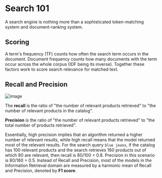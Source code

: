 # Search 101

A search engine is nothing more than a sophisticated token-matching system and document-ranking system.

## Scoring

A term's frequency (TF) counts how often the search term occurs in the document.
Document frequency counts how many documents with the term occur across the whole corpus (IDF being its inverse).
Together these factors work to score search relevance for matched text.

## Recall and Precision

![image](https://user-images.githubusercontent.com/48696735/212393718-8fe00213-1bb6-4f29-91fc-823cf46538c2.png)

The **recall** is the ratio of "the number of relevant products retrieved" to "the number of relevant products in the catalog".

**Precision** is the ratio of "the number of relevant products retrieved" to "the total number of products retrieved".

Essentially, high precision implies that an algorithm returned a higher number of relevant results, while high recall means that the model returned most of the relevant results.
For the search query `blue jeans`, if the catalog has 100 relevant products and the search retrieves 160 products out of which 80 are relevant, then recall is 80/100 = 0.8.
Precision in this scenario is 80/160 = 0.5.
Instead of Recall and Precision, most of the models in the Information Retrieval domain are measured by a harmonic mean of Recall and Precision, denoted by **F1 score**.
